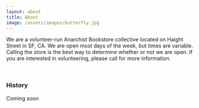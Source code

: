 ```yaml
---
layout: about
title: About
image: /assets/images/butterfly.jpg
---
```


We are a volunteer-run Anarchist Bookstore collective located on Haight Street in SF, CA. We are open most days of the week, but times are variable. Calling the store is the best way to determine whether or not we are open. If you are interested in volunteering, please call for more information.
&nbsp;

&nbsp;

### History
Coming soon